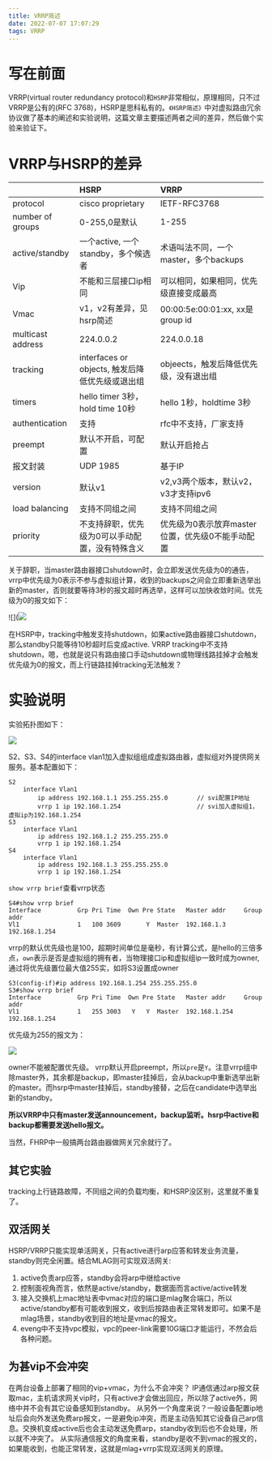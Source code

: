 ```yaml
---
title: VRRP简述
date: 2022-07-07 17:07:29
tags: VRRP
---
```


# 写在前面
VRRP(virtual router redundancy protocol)和`HSRP`非常相似，原理相同，只不过VRRP是公有的(RFC 3768)，HSRP是思科私有的。`《HSRP简述》`中对虚拟路由冗余协议做了基本的阐述和实验说明，这篇文章主要描述两者之间的差异，然后做个实验来验证下。
<!--more-->

# VRRP与HSRP的差异

| | HSRP | VRRP |
| :--- | :--- | :--- |
| protocol | cisco proprietary | IETF-RFC3768 |
| number of groups | 0-255,0是默认 | 1-255 |
| active/standby | 一个active, 一个standby，多个候选者 | 术语叫法不同，一个master，多个backups |
| Vip | 不能和三层接口ip相同 | 可以相同，如果相同，优先级直接变成最高 |
| Vmac | v1，v2有差异，见hsrp简述 | 00:00:5e:00:01:xx, xx是group id |
| multicast address | 224.0.0.2 | 224.0.0.18 |
| tracking | interfaces or objects, 触发后降低优先级或退出组 | objeects，触发后降低优先级，没有退出组 |
| timers | hello timer 3秒，hold time 10秒| hello 1秒，holdtime 3秒 |
| authentication | 支持 | rfc中不支持，厂家支持 |
| preempt | 默认不开启，可配置 | 默认开启抢占 |
| 报文封装 | UDP 1985 | 基于IP |
| version | 默认v1 | v2,v3两个版本，默认v2，v3才支持ipv6 |
| load balancing | 支持不同组之间 | 支持不同组之间 | 
| priority | 不支持辞职，优先级为0可以手动配置，没有特殊含义 | 优先级为0表示放弃master位置，优先级0不能手动配置 |

关于辞职，当master路由器接口shutdown时，会立即发送优先级为0的通告，vrrp中优先级为0表示不参与虚拟组计算，收到的backups之间会立即重新选举出新的master，否则就要等待3秒的报文超时再选举，这样可以加快收敛时间。优先级为0的报文如下：

![](![](https://rancho333.github.io/pictures/vrrp_packet_priority_0.png)

在HSRP中，tracking中触发支持shutdown，如果active路由器接口shutdown，那么standby只能等待10秒超时后变成active. VRRP tracking中不支持shutdown，嗯，也就是说只有路由接口手动shutdown或物理线路挂掉才会触发优先级为0的报文，而上行链路挂掉tracking无法触发？

# 实验说明
实验拓扑图如下：

![](https://rancho333.github.io/pictures/vrrp_basic_topology.png)

S2、S3、S4的interface vlan1加入虚拟组组成虚拟路由器，虚拟组对外提供网关服务。基本配置如下：
```
S2
    interface Vlan1
        ip address 192.168.1.1 255.255.255.0        // svi配置IP地址
        vrrp 1 ip 192.168.1.254                     // svi加入虚拟组1，虚拟ip为192.168.1.254
S3
    interface Vlan1
        ip address 192.168.1.2 255.255.255.0
        vrrp 1 ip 192.168.1.254
S4
    interface Vlan1
        ip address 192.168.1.3 255.255.255.0
        vrrp 1 ip 192.168.1.254
```

`show vrrp brief`查看vrrp状态
```
S4#show vrrp brief 
Interface          Grp Pri Time  Own Pre State   Master addr     Group addr
Vl1                1   100 3609       Y  Master  192.168.1.3     192.168.1.254
```
vrrp的默认优先级也是100，超期时间单位是毫秒，有计算公式，是hello的三倍多点，`own`表示是否是虚拟组的拥有者，当物理接口ip和虚拟组ip一致时成为owner, 通过将优先级置位最大值255实，如将S3设置成owner
```
S3(config-if)#ip address 192.168.1.254 255.255.255.0
S3#show vrrp brief 
Interface          Grp Pri Time  Own Pre State   Master addr     Group addr
Vl1                1   255 3003   Y   Y  Master  192.168.1.254   192.168.1.254
```
优先级为255的报文为：

![](https://rancho333.github.io/pictures/vrrp_packet_priority_255.png)

owner不能被配置优先级。 vrrp默认开启preempt，所以`pre`是`Y`。注意vrrp组中除master外，其余都是backup，即master挂掉后，会从backup中重新选举出新的master。而hsrp中master挂掉后，standby接替，之后在candidate中选举出新的standby。

**所以VRRP中只有master发送announcement，backup监听。hsrp中active和backup都需要发送hello报文。**

当然，FHRP中一般搞两台路由器做网关冗余就行了。

## 其它实验
tracking上行链路故障，不同组之间的负载均衡，和HSRP没区别，这里就不重复了。

## 双活网关
HSRP/VRRP只能实现单活网关，只有active进行arp应答和转发业务流量，standby则完全闲置。结合MLAG则可实现双活网关:
1. active负责arp应答，standby会将arp中继给active
2. 控制面视角而言，依然是active/standby，数据面而言active/active转发
3. 接入交换机上mac地址表中vmac对应的端口是mlag聚合端口，所以active/standby都有可能收到报文，收到后按路由表正常转发即可。如果不是mlag场景，standby收到目的地址是vmac的报文。
4. eveng中不支持vpc模拟，vpc的peer-link需要10G端口才能运行，不然会后各种问题。

## 为甚vip不会冲突
在两台设备上部署了相同的vip+vmac，为什么不会冲突？
IP通信通过arp报文获取mac，主机请求网关vip时，只有active才会做出回应，所以除了active外，网络中并不会有其它设备感知到standby。
从另外一个角度来说？一般设备配置ip地址后会向外发送免费arp报文，一是避免ip冲突，而是主动告知其它设备自己arp信息。交换机变成active后也会主动发送免费arp，standby收到后也不会处理，所以就不冲突了。
从实际通信报文的角度来看，standby是收不到vmac的报文的，如果能收到，也能正常转发，这就是mlag+vrrp实现双活网关的原理。
